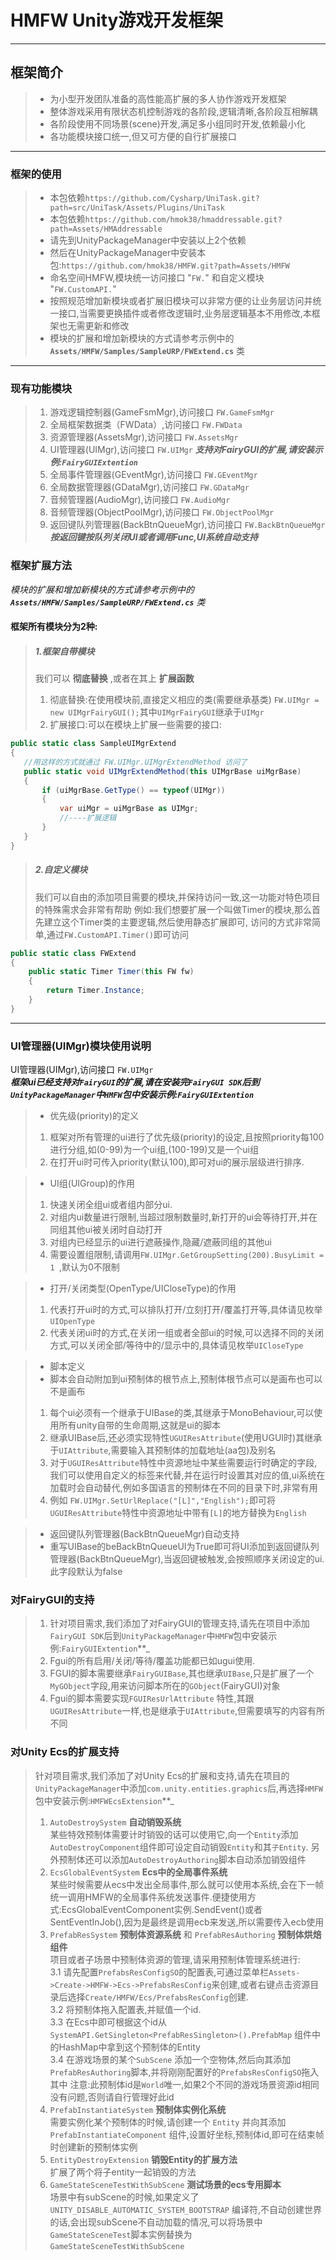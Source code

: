# HMFW Unity游戏开发框架
***

## 框架简介

>* 为小型开发团队准备的高性能高扩展的多人协作游戏开发框架
>* 整体游戏采用有限状态机控制游戏的各阶段,逻辑清晰,各阶段互相解耦
>* 各阶段使用不同场景(scene)开发,满足多小组同时开发,依赖最小化
>* 各功能模块接口统一,但又可方便的自行扩展接口

***

### 框架的使用

>* 本包依赖`https://github.com/Cysharp/UniTask.git?path=src/UniTask/Assets/Plugins/UniTask`
>* 本包依赖`https://github.com/hmok38/hmaddressable.git?path=Assets/HMAddressable`
>* 请先到UnityPackageManager中安装以上2个依赖
>* 然后在UnityPackageManager中安装本包:`https://github.com/hmok38/HMFW.git?path=Assets/HMFW`
>* 命名空间HMFW,模块统一访问接口 "`FW.`" 和自定义模块 "`FW.CustomAPI.`"
>* 按照规范增加新模块或者扩展旧模块可以非常方便的让业务层访问并统一接口,当需要更换插件或者修改逻辑时,业务层逻辑基本不用修改,本框架也无需更新和修改
>* 模块的扩展和增加新模块的方式请参考示例中的 **`Assets/HMFW/Samples/SampleURP/FWExtend.cs`** 类

***

### 现有功能模块
>1. 游戏逻辑控制器(GameFsmMgr),访问接口 `FW.GameFsmMgr`
>2. 全局框架数据类（FWData）,访问接口 `FW.FWData`
>3. 资源管理器(AssetsMgr),访问接口 `FW.AssetsMgr`
>4. UI管理器(UIMgr),访问接口 `FW.UIMgr` _**支持对FairyGUI的扩展,请安装示例:`FairyGUIExtention`**_
>5. 全局事件管理器(GEventMgr),访问接口 `FW.GEventMgr`
>6. 全局数据管理器(GDataMgr),访问接口 `FW.GDataMgr`
>7. 音频管理器(AudioMgr),访问接口 `FW.AudioMgr`
>8. 音频管理器(ObjectPoolMgr),访问接口 `FW.ObjectPoolMgr`
>9. 返回键队列管理器(BackBtnQueueMgr),访问接口 `FW.BackBtnQueueMgr` _**按返回键按队列关闭UI或者调用Func,UI系统自动支持**_

### 框架扩展方法
_模块的扩展和增加新模块的方式请参考示例中的 **`Assets/HMFW/Samples/SampleURP/FWExtend.cs`** 类_
#### 框架所有模块分为2种:
> ##### 1.框架自带模块
> 我们可以 **彻底替换** ,或者在其上 **扩展函数**
>1. 彻底替换:在使用模块前,直接定义相应的类(需要继承基类) `FW.UIMgr = new UIMgrFairyGUI();`其中`UIMgrFairyGUI`继承于`UIMgr`
>2. 扩展接口:可以在模块上扩展一些需要的接口:
 ```csharp
public static class SampleUIMgrExtend
{
    //用这样的方式就通过 FW.UIMgr.UIMgrExtendMethod 访问了
    public static void UIMgrExtendMethod(this UIMgrBase uiMgrBase)
    {
        if (uiMgrBase.GetType() == typeof(UIMgr))
        {
            var uiMgr = uiMgrBase as UIMgr;
            //----扩展逻辑
        }
    }
}
```

> ##### 2.自定义模块
> 我们可以自由的添加项目需要的模块,并保持访问一致,这一功能对特色项目的特殊需求会非常有帮助
> 例如:我们想要扩展一个叫做Timer的模块,那么首先建立这个Timer类的主要逻辑,然后使用静态扩展即可,
> 访问的方式非常简单,通过`FW.CustomAPI.Timer()`即可访问
```csharp
public static class FWExtend
{
    public static Timer Timer(this FW fw)
    {
        return Timer.Instance;
    }
}
```

 ***
### UI管理器(UIMgr)模块使用说明
UI管理器(UIMgr),访问接口 `FW.UIMgr`  
_**框架ui已经支持对`FairyGUI`的扩展,请在安装完`FairyGUI SDK`后到`UnityPackageManager`中`HMFW`包中安装示例:`FairyGUIExtention`**_
>* 优先级(priority)的定义
>1. 框架对所有管理的ui进行了优先级(priority)的设定,且按照priority每100进行分组,如(0-99)为一个ui组,(100-199)又是一个ui组
>2. 在打开ui时可传入priority(默认100),即可对ui的展示层级进行排序.

>* UI组(UIGroup)的作用
>1. 快速关闭全组ui或者组内部分ui.
>2. 对组内ui数量进行限制,当超过限制数量时,新打开的ui会等待打开,并在同组其他ui被关闭时自动打开
>3. 对组内已经显示的ui进行遮蔽操作,隐藏/遮蔽同组的其他ui
>4. 需要设置组限制,请调用`FW.UIMgr.GetGroupSetting(200).BusyLimit = 1 `,默认为0不限制

>* 打开/关闭类型(OpenType/UICloseType)的作用
>1. 代表打开ui时的方式,可以排队打开/立刻打开/覆盖打开等,具体请见枚举`UIOpenType`
>2. 代表关闭ui时的方式,在关闭一组或者全部ui的时候,可以选择不同的关闭方式,可以关闭全部/等待中的/显示中的,具体请见枚举`UICloseType`

>* 脚本定义
>* 脚本会自动附加到ui预制体的根节点上,预制体根节点可以是画布也可以不是画布
>1. 每个ui必须有一个继承于UIBase的类,其继承于MonoBehaviour,可以使用所有unity自带的生命周期,这就是ui的脚本
>2. 继承UIBase后,还必须实现特性`UGUIResAttribute`(使用UGUI时)其继承于`UIAttribute`,需要输入其预制体的加载地址(aa包)及别名
>3. 对于`UGUIResAttribute`特性中资源地址中某些需要运行时确定的字段,我们可以使用自定义的标签来代替,并在运行时设置其对应的值,ui系统在加载时会自动替代,例如多国语言的预制体在不同的目录下时,非常有用
>4. 例如 `FW.UIMgr.SetUrlReplace("[L]","English");`即可将`UGUIResAttribute`特性中资源地址中带有`[L]`的地方替换为`English`

>* 返回键队列管理器(BackBtnQueueMgr)自动支持
>* 重写UIBase的beBackBtnQueueUI为True即可将UI添加到返回键队列管理器(BackBtnQueueMgr),当返回键被触发,会按照顺序关闭设定的ui.此字段默认为false

### 对FairyGUI的支持
>1. 针对项目需求,我们添加了对FairyGUI的管理支持,请先在项目中添加`FairyGUI SDK`后到`UnityPackageManager`中`HMFW`包中安装示例:`FairyGUIExtention`**_
>2. Fgui的所有启用/关闭/等待/覆盖功能都已如ugui使用.
>3. FGUI的脚本需要继承`FairyGUIBase`,其也继承`UIBase`,只是扩展了一个`MyGObject`字段,用来访问脚本所在的`GObject`(FairyGUI)对象
>4. Fgui的脚本需要实现`FGUIResUrlAttribute` 特性,其跟`UGUIResAttribute`一样,也是继承于`UIAttribute`,但需要填写的内容有所不同

### 对Unity Ecs的扩展支持

>针对项目需求,我们添加了对Unity Ecs的扩展和支持,请先在项目的`UnityPackageManager`中添加`com.unity.entities.graphics`后,再选择`HMFW`包中安装示例:`HMFWEcsExtension`**_
>1. `AutoDestroySystem` **自动销毁系统**  
    某些特效预制体需要计时销毁的话可以使用它,向一个`Entity`添加`AutoDestroyComponent`组件即可设定自动销毁`Entity`和其`子Entity`.
    另外预制体还可以添加`AutoDestroyAuthoring`脚本自动添加销毁组件
>2. `EcsGlobalEventSystem` **Ecs中的全局事件系统**  
   某些时候需要从ecs中发出全局事件,那么就可以使用本系统,会在下一帧统一调用HMFW的全局事件系统发送事件.便捷使用方式:EcsGlobalEventComponent实例.SendEvent()或者SentEventInJob(),因为是最终是调用ecb来发送,所以需要传入ecb使用
>3. `PrefabResSystem` **预制体资源系统**  和 `PrefabResAuthoring` **预制体烘焙组件**  
   项目或者子场景中预制体资源的管理,请采用预制体管理系统进行:  
   3.1 请先配置`PrefabsResConfigSO`的配置表,可通过菜单栏`Assets->Create->HMFW->Ecs->PrefabsResConfig`来创建,或者右键点击资源目录后选择`Create/HMFW/Ecs/PrefabsResConfig`创建.  
   3.2 将预制体拖入配置表,并赋值一个id.  
   3.3 在Ecs中即可根据这个id从 `SystemAPI.GetSingleton<PrefabResSingleton>().PrefabMap` 组件中的HashMap中拿到这个预制体的Entity  
   3.4 在游戏场景的某个`SubScene` 添加一个空物体,然后向其添加`PrefabResAuthoring`脚本,并将刚刚配置好的`PrefabsResConfigSO`拖入其中
   注意:此预制体id是`World`唯一,如果2个不同的游戏场景资源id相同没有问题,否则请自行管理好此id
>4. `PrefabInstantiateSystem` **预制体实例化系统**  
   需要实例化某个预制体的时候,请创建一个 `Entity` 并向其添加 `PrefabInstantiateComponent` 组件,设置好坐标,预制体id,即可在结束帧时创建新的预制体实例
>5. `EntityDestroyExtension` **销毁Entity的扩展方法**  
   扩展了两个将子entity一起销毁的方法
>6.  `GameStateSceneTestWithSubScene` **测试场景的ecs专用脚本**  
       场景中有subScene的时候,如果定义了 `UNITY_DISABLE_AUTOMATIC_SYSTEM_BOOTSTRAP` 编译符,不自动创建世界的话,会出现subScene不自动加载的情况,可以将场景中`GameStateSceneTest`脚本实例替换为`GameStateSceneTestWithSubScene`
